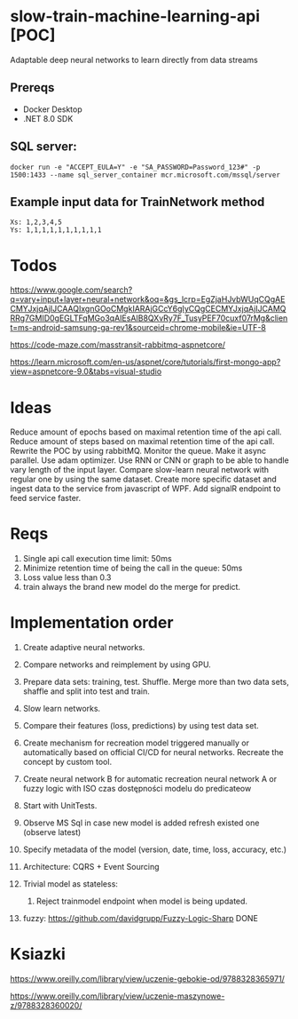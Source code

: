 # slow-train-machine-learning-api [POC]
Adaptable deep neural networks to learn directly from data streams
## Prereqs
- Docker Desktop
- .NET 8.0 SDK

## SQL server:
```
docker run -e "ACCEPT_EULA=Y" -e "SA_PASSWORD=Password_123#" -p 1500:1433 --name sql_server_container mcr.microsoft.com/mssql/server

```
## Example input data for TrainNetwork method
```
Xs: 1,2,3,4,5
Ys: 1,1,1,1,1,1,1,1,1,1
```

# Todos
https://www.google.com/search?q=vary+input+layer+neural+network&oq=&gs_lcrp=EgZjaHJvbWUqCQgAECMYJxjqAjIJCAAQIxgnGOoCMgkIARAjGCcY6gIyCQgCECMYJxjqAjIJCAMQRRg7GMID0gEGLTFqMGo3qAIEsAIB8QXvRy7F_TusyPEF70cuxf07rMg&client=ms-android-samsung-ga-rev1&sourceid=chrome-mobile&ie=UTF-8

https://code-maze.com/masstransit-rabbitmq-aspnetcore/

https://learn.microsoft.com/en-us/aspnet/core/tutorials/first-mongo-app?view=aspnetcore-9.0&tabs=visual-studio

# Ideas
Reduce amount of epochs based on maximal retention time of the api call.
Reduce amount of steps based on maximal retention time of the api call.
Rewrite the POC by using rabbitMQ. Monitor the queue. Make it async parallel.
Use adam optimizer.
Use RNN or CNN or graph to be able to handle vary length of the input layer.
Compare slow-learn neural network with regular one by using the same dataset.
Create more specific dataset and ingest data to the service from javascript of WPF.
Add signalR endpoint to feed service faster.

# Reqs
1. Single api call execution time limit: 50ms
2. Minimize retention time of being the call in the queue: 50ms
3. Loss value less than 0.3
4. train always the brand new model  do the merge for predict.
   
# Implementation order
1. Create adaptive neural networks.
2. Compare networks and reimplement by using GPU.
3. Prepare data sets: training, test. Shuffle. Merge more than two data sets, shaffle and split into test and train.
4. Slow learn networks.
5. Compare their features (loss, predictions) by using test data set.
6. Create mechanism for recreation model triggered manually or automatically based on official CI/CD for neural networks. Recreate the concept by custom tool.
7. Create neural network B for automatic recreation neural network A or fuzzy logic with ISO czas dostępności modelu do predicateow 
8. Start with UnitTests.
9. Observe MS Sql in case new model is added refresh existed one (observe latest)
10. Specify metadata of the model (version, date, time, loss, accuracy, etc.)
11. Architecture: CQRS + Event Sourcing
12. Trivial model as stateless:
	1. Reject trainmodel endpoint when model is being updated.

 13. fuzzy: 
https://github.com/davidgrupp/Fuzzy-Logic-Sharp DONE

 # Ksiazki
 https://www.oreilly.com/library/view/uczenie-gebokie-od/9788328365971/

 https://www.oreilly.com/library/view/uczenie-maszynowe-z/9788328360020/
